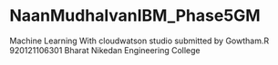 # NaanMudhalvanIBM_Phase5GM
Machine Learning With cloudwatson studio
submitted by
Gowtham.R
920121106301
Bharat Nikedan Engineering College
